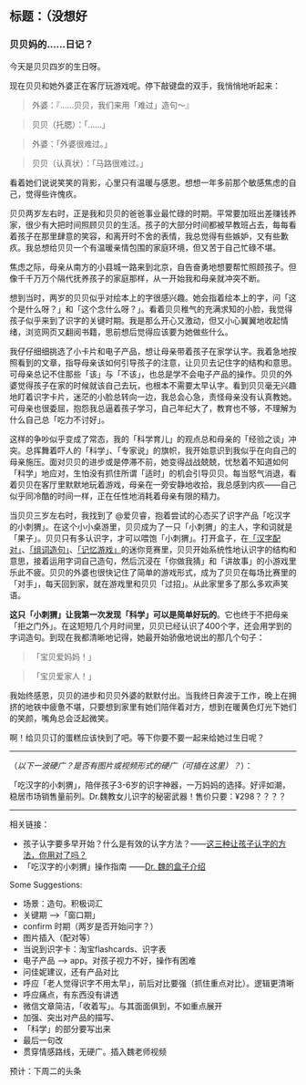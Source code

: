 ## 标题：（没想好

### 贝贝妈的……日记？

今天是贝贝四岁的生日呀。

现在贝贝和她外婆正在客厅玩游戏呢。停下敲键盘的双手，我悄悄地听起来：


> 外婆：『……贝贝，我们来用「难过」造句～』

> 贝贝（托腮）：「……」

> 外婆：「外婆很难过。」

> 贝贝（认真状）：「马路很难过。」


看着她们说说笑笑的背影，心里只有温暖与感恩。想想一年多前那个敏感焦虑的自己，觉得些许愧疚。

贝贝两岁左右时，正是我和贝贝的爸爸事业最忙碌的时期。平常要加班出差赚钱养家，很少有大把时间照顾贝贝的生活。孩子的大部分时间都被早教班占去，每每看着孩子在那里肆意的笑容，和离开时不舍的表情，我总觉得有些嫉妒，又有些歉疚。我总想给贝贝一个有温暖亲情包围的家庭环境，但又苦于自己忙碌不堪。

焦虑之际，母亲从南方的小县城一路来到北京，自告奋勇地想要帮忙照顾孩子。但像千千万万个隔代抚养孩子的家庭那样，从一开始我和母亲就冲突不断。

想到当时，两岁的贝贝似乎对绘本上的字很感兴趣。她会指着绘本上的字，问「这个是什么呀？」和「这个念什么呀？」。看着贝贝稚气的充满求知的小脸，我觉得孩子似乎来到了识字的关键时期。我是那么开心又激动，但又小心翼翼地收起情绪，浏览网页又翻阅书籍，思前想后觉得应该要为她做些什么。

我仔仔细细挑选了小卡片和电子产品，想让母亲带着孩子在家学认字。我着急地按照看到的文章，指导母亲该如何引导孩子的注意，让贝贝去记住字的结构和意思。可母亲总记不住那些「该」与「不该」，也总是学不会电子产品的操作。贝贝的外婆觉得孩子在家的时候就该自己去玩，也根本不需要太早认字。看到贝贝毫无兴趣地盯着识字卡片，迷茫的小脸总转向一边，我总会心急，责怪母亲没有认真教她。可母亲也很委屈，抱怨我总逼着孩子学习，自己年纪大了，教育也不够，不理解为什么自己总「吃力不讨好」。

这样的争吵似乎变成了常态，我的「科学育儿」的观点总和母亲的「经验之谈」冲突。总挥舞着吓人的「科学」、「专家说」的旗帜，我开始意识到我似乎在向自己的母亲施压。面对贝贝的进步或是停滞不前，她变得战战兢兢，忧愁着不知道如何「科学」地应对，生怕没有抓住所谓「适时」的机会引导贝贝。每当怒气消退，看着贝贝在客厅里默默地玩着游戏，母亲在一旁安静地收拾，我总感到内疚——自己似乎同冷酷的时间一样，正在任性地消耗着母亲有限的精力。

当贝贝三岁左右时，我找到了 @爱贝睿，抱着尝试的心态买了识字产品「吃汉字的小刺猬」。在这个小小桌游里，贝贝成为了一只「小刺猬」的主人，字和词就是「果子」。贝贝只有多认识字，才可以喂饱「小刺猬」。打开盒子，在[「汉字配对」](https://mp.weixin.qq.com/s/kLXGk4LD6xWH6e-l5vgGKw)、[「组词造句」](https://mp.weixin.qq.com/s/DLtmfyoucXchG3UagX51PA)、[「记忆游戏」](https://mp.weixin.qq.com/s/ZfggA0W41NVJ-DAlHFqPKQ)的迷你竞赛里，贝贝开始系统性地认识字的结构和意思，接着运用字词自己造句，然后沉浸在「你做我猜」和「讲故事」的小游戏里乐此不疲。贝贝的外婆也很快记住了简单的游戏形式，成为了贝贝在每场比赛里的「对手」，每天回到家，就在游戏里和贝贝「过招」。从此家里多了那么多欢声笑语。

**这只「小刺猬」让我第一次发现「科学」可以是简单好玩的**。它也终于不把母亲「拒之门外」。在这短短几个月时间里，贝贝已经认识了400个字，还会用学到的字词造句。到现在我都清晰地记得，她最开始骄傲地说出的那几个句子：

> 「宝贝爱妈妈！」

> 「宝贝爱家人！」

我始终感恩，贝贝的进步和贝贝外婆的默默付出。当我终日奔波于工作，晚上在拥挤的地铁中疲惫不堪，只要想到家里有她们陪伴着对方，想到在暖黄色灯光下她们的笑颜，嘴角总会泛起微笑。

啊！给贝贝订的蛋糕应该快到了吧。等下你要不要一起来给她过生日呢？







------------------------------------------------------------

（_以下一波硬广？是否有图片或视频形式的硬广（可插在这里）？_）：


「吃汉字的小刺猬」，陪伴孩子3-6岁的识字神器，一万妈妈的选择。好评如潮，稳居市场销售量前列。Dr.魏教女儿识字的秘密武器！售价只要：¥298？？？？


------------------------------------------------------------


相关链接：
+ 孩子认字要多早开始？什么是有效的认字方法？——[这三种让孩子认字的方法，你用对了吗？](https://mp.weixin.qq.com/s?__biz=MzAwNzUyODQxOQ==&mid=2651541534&idx=1&sn=54ad638ad5e72acddf6d873bbd11dba2&scene=0#wechat_redirect&rd2werd=1#wechat_redirect)
+ 「吃汉字的小刺猬」操作指南 ——[Dr. 魏的盒子介绍](https://mp.weixin.qq.com/s?__biz=MzAwNzUyODQxOQ==&mid=2651541534&idx=2&sn=339b5332f0380ed7fe402f5b5013d0ed&scene=0#wechat_redirect&rd2werd=1#wechat_redirect)



Some Suggestions:
+ 场景：造句。积极词汇
+ 关键期 -->「窗口期」
+ confirm 时期（两岁是否开始问字？）
+ 图片插入（配对等）
+ 当说到识字卡：淘宝flashcards、识字表
+ 电子产品 --> app。对孩子视力不好，操作有困难
+ 问佳妮建议，还有产品对比
+ 呼应「老人觉得识字不用太早」，前后对比要强（抓住重点对比）。逻辑更清晰
+ 呼应痛点，有东西没有讲透
+ 微信文章简洁，「收着写」。与其面面俱到，不如重点展开
+ 加强、突出对产品的描写、
+ 「科学」的部分要写出来
+ 最后一句改
+ 贯穿情感路线，无硬广。插入魏老师视频

预计：下周二的头条

